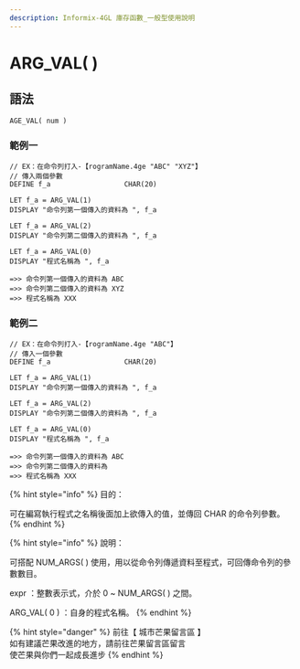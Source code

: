 ```yaml
---
description: Informix-4GL 庫存函數_一般型使用說明
---
```


# ARG_VAL( )

## 語法

```
AGE_VAL( num )
```

### 範例一

```
// EX：在命令列打入-【rogramName.4ge "ABC" "XYZ"】
// 傳入兩個參數
DEFINE f_a                  CHAR(20)

LET f_a = ARG_VAL(1)
DISPLAY "命令列第一個傳入的資料為 ", f_a

LET f_a = ARG_VAL(2)
DISPLAY "命令列第二個傳入的資料為 ", f_a

LET f_a = ARG_VAL(0)
DISPLAY "程式名稱為 ", f_a

=>> 命令列第一個傳入的資料為 ABC
=>> 命令列第二個傳入的資料為 XYZ
=>> 程式名稱為 XXX
```

### 範例二

```
// EX：在命令列打入-【rogramName.4ge "ABC"】
// 傳入一個參數
DEFINE f_a                  CHAR(20)

LET f_a = ARG_VAL(1)
DISPLAY "命令列第一個傳入的資料為 ", f_a

LET f_a = ARG_VAL(2)
DISPLAY "命令列第二個傳入的資料為 ", f_a

LET f_a = ARG_VAL(0)
DISPLAY "程式名稱為 ", f_a

=>> 命令列第一個傳入的資料為 ABC
=>> 命令列第二個傳入的資料為
=>> 程式名稱為 XXX
```

{% hint style="info" %}
目的：

可在編寫執行程式之名稱後面加上欲傳入的值，並傳回 CHAR 的命令列參數。
{% endhint %}

{% hint style="info" %}
說明：

可搭配 NUM_ARGS( ) 使用，用以從命令列傳遞資料至程式，可回傳命令列的參數數目。

expr ：整數表示式，介於 0 \~ NUM_ARGS( ) 之間。

ARG_VAL( 0 ) ：自身的程式名稱。
{% endhint %}

{% hint style="danger" %}
前往【 城市芒果留言區 】\
如有建議芒果改進的地方，請前往芒果留言區留言\
使芒果與你們一起成長進步
{% endhint %}
